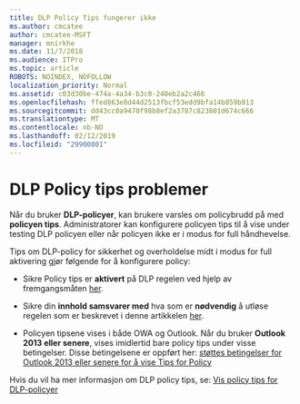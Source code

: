 ```yaml
---
title: DLP Policy Tips fungerer ikke
ms.author: cmcatee
author: cmcatee-MSFT
manager: mnirkhe
ms.date: 11/7/2018
ms.audience: ITPro
ms.topic: article
ROBOTS: NOINDEX, NOFOLLOW
localization_priority: Normal
ms.assetid: c03d30be-474a-4a34-b3c0-240eb2a2c466
ms.openlocfilehash: ffed863e8d44d2513fbcf53edd9bfa14b859b913
ms.sourcegitcommit: dd43cc0a9470f98b8ef2a3787c823801d674c666
ms.translationtype: MT
ms.contentlocale: nb-NO
ms.lasthandoff: 02/12/2019
ms.locfileid: "29900801"
---
```

# <a name="dlp-policy-tip-issues"></a>DLP Policy tips problemer

Når du bruker **DLP-policyer**, kan brukere varsles om policybrudd på med **policyen tips**. Administratorer kan konfigurere policyen tips til å vise under testing DLP policyen eller når policyen ikke er i modus for full håndhevelse. 
  
Tips om DLP-policy for sikkerhet og overholdelse midt i modus for full aktivering gjør følgende for å konfigurere policy:
  
- Sikre Policy tips er **aktivert** på DLP regelen ved hjelp av fremgangsmåten [her](https://docs.microsoft.com/office365/securitycompliance/use-notifications-and-policy-tips).
    
- Sikre din **innhold samsvarer med** hva som er **nødvendig** å utløse regelen som er beskrevet i denne artikkelen [her](https://docs.microsoft.com/office365/securitycompliance/what-the-sensitive-information-types-look-for).
    
- Policyen tipsene vises i både OWA og Outlook. Når du bruker **Outlook 2013 eller senere**, vises imidlertid bare policy tips under visse betingelser. Disse betingelsene er oppført her: [støttes betingelser for Outlook 2013 eller senere for å vise Tips for Policy](https://docs.microsoft.com/office365/securitycompliance/use-notifications-and-policy-tips#outlook-2013-and-later-supports-showing-policy-tips-for-only-some-conditions)
    
Hvis du vil ha mer informasjon om DLP policy tips, se: [Vis policy tips for DLP-policyer](https://docs.microsoft.com/office365/securitycompliance/use-notifications-and-policy-tips)
  

